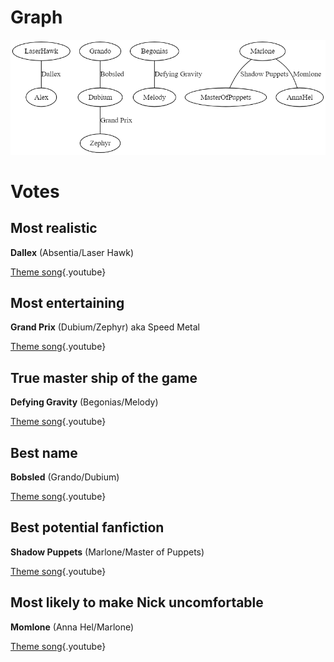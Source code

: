 <!-- TITLE: Ships -->
<!-- SUBTITLE: Let the love flow -->

# Graph
![Ships](/uploads/sycamour-other/ships.png "Ships")
# Votes
## Most realistic
**Dallex** (Absentia/Laser Hawk)

[Theme song](https://www.youtube.com/watch?v=FaY5-LGYJKc){.youtube}

## Most entertaining
**Grand Prix** (Dubium/Zephyr) aka Speed Metal

[Theme song](https://www.youtube.com/watch?v=Y4QbJRAWvRU){.youtube}

## True master ship of the game
**Defying Gravity** (Begonias/Melody)

[Theme song](https://www.youtube.com/watch?v=Yf9Bt5WFZKs){.youtube}

## Best name
**Bobsled** (Grando/Dubium)

[Theme song](https://www.youtube.com/watch?v=swnle389UKM){.youtube}

## Best potential fanfiction
**Shadow Puppets** (Marlone/Master of Puppets)

[Theme song](https://www.youtube.com/watch?v=P_SlAzsXa7E){.youtube}

## Most likely to make Nick uncomfortable
**Momlone** (Anna Hel/Marlone)

[Theme song](https://www.youtube.com/watch?v=YtKqUptJ5Fc){.youtube}
